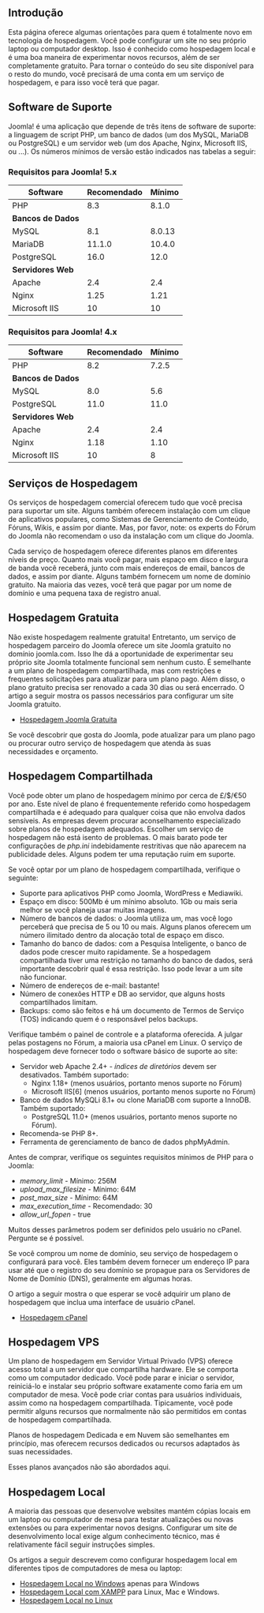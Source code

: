 <!-- Filename: J4.x:Hosting_Setup / Display title: Configuração de Hospedagem -->

## Introdução

Esta página oferece algumas orientações para quem é totalmente novo em tecnologia de hospedagem. Você pode configurar um site no seu próprio laptop ou computador desktop. Isso é conhecido como hospedagem local e é uma boa maneira de experimentar novos recursos, além de ser completamente gratuito. Para tornar o conteúdo do seu site disponível para o resto do mundo, você precisará de uma conta em um serviço de hospedagem, e para isso você terá que pagar.

## Software de Suporte

Joomla! é uma aplicação que depende de três itens de software de suporte:
a linguagem de script PHP, um banco de dados (um dos MySQL, MariaDB ou PostgreSQL)
e um servidor web (um dos Apache, Nginx, Microsoft IIS, ou ...). Os números
mínimos de versão estão indicados nas tabelas a seguir:

### Requisitos para Joomla! 5.x

| Software           | Recomendado     | Mínimo      |
|--------------------|-----------------|-------------|
| PHP                | 8.3             | 8.1.0       |
| **Bancos de Dados**|                 |             |
| MySQL              | 8.1             | 8.0.13      |
| MariaDB            | 11.1.0          | 10.4.0      |
| PostgreSQL         | 16.0            | 12.0        |
| **Servidores Web** |                 |             |
| Apache             | 2.4             | 2.4         |
| Nginx              | 1.25            | 1.21        |
| Microsoft IIS      | 10              | 10          |

### Requisitos para Joomla! 4.x

| Software           | Recomendado     | Mínimo      |
|--------------------|-----------------|-------------|
| PHP                | 8.2             | 7.2.5       |
| **Bancos de Dados**|                 |             |
| MySQL              | 8.0             | 5.6         |
| PostgreSQL         | 11.0            | 11.0        |
| **Servidores Web** |                 |             |
| Apache             | 2.4             | 2.4         |
| Nginx              | 1.18            | 1.10        |
| Microsoft IIS      | 10              | 8           |

## Serviços de Hospedagem

Os serviços de hospedagem comercial oferecem tudo que você precisa para suportar um site. Alguns também oferecem instalação com um clique de aplicativos populares, como Sistemas de Gerenciamento de Conteúdo, Fóruns, Wikis, e assim por diante. Mas, por favor, note: os experts do Fórum do Joomla não recomendam o uso da instalação com um clique do Joomla.

Cada serviço de hospedagem oferece diferentes planos em diferentes níveis de preço. Quanto mais você pagar, mais espaço em disco e largura de banda você receberá, junto com mais endereços de email, bancos de dados, e assim por diante. Alguns também fornecem um nome de domínio gratuito. Na maioria das vezes, você terá que pagar por um nome de domínio e uma pequena taxa de registro anual.

## Hospedagem Gratuita

Não existe hospedagem realmente gratuita! Entretanto, um serviço de hospedagem parceiro do Joomla oferece um site Joomla gratuito no domínio joomla.com. Isso lhe dá a oportunidade de experimentar seu próprio site Joomla totalmente funcional sem nenhum custo. É semelhante a um plano de hospedagem compartilhada, mas com restrições e frequentes solicitações para atualizar para um plano pago. Além disso, o plano gratuito precisa ser renovado a cada 30 dias ou será encerrado. O artigo a seguir mostra os passos necessários para configurar um site Joomla gratuito.

* [Hospedagem Joomla Gratuita](jdocmanual?article=user/hosting/free-hosting "")

Se você descobrir que gosta do Joomla, pode atualizar para um plano pago ou procurar outro serviço de hospedagem que atenda às suas necessidades e orçamento.

## Hospedagem Compartilhada

Você pode obter um plano de hospedagem mínimo por cerca de £/$/€50 por ano. Este nível de plano
é frequentemente referido como hospedagem compartilhada e é adequado para
qualquer coisa que não envolva dados sensíveis. As empresas devem procurar aconselhamento especializado
sobre planos de hospedagem adequados. Escolher um serviço de hospedagem não está
isento de problemas. O mais barato pode ter configurações de *php.ini*
indebidamente restritivas que não aparecem na publicidade deles. Alguns podem ter uma
reputação ruim em suporte.

Se você optar por um plano de hospedagem compartilhada, verifique o seguinte:

- Suporte para aplicativos PHP como Joomla, WordPress e Mediawiki.
- Espaço em disco: 500Mb é um mínimo absoluto. 1Gb ou mais seria melhor
  se você planeja usar muitas imagens.
- Número de bancos de dados: o Joomla utiliza um, mas você logo perceberá que precisa de 5
  ou 10 ou mais. Alguns planos oferecem um número ilimitado dentro da alocação total
  de espaço em disco.
- Tamanho do banco de dados: com a Pesquisa Inteligente, o banco de dados pode crescer muito rapidamente.
  Se a hospedagem compartilhada tiver uma restrição no tamanho do banco de dados,
  será importante descobrir qual é essa restrição. Isso pode levar a um site
  não funcionar.
- Número de endereços de e-mail: bastante!
- Número de conexões HTTP e DB ao servidor, que alguns hosts
  compartilhados limitam.
- Backups: como são feitos e há um documento de Termos de Serviço (TOS)
  indicando quem é o responsável pelos backups.

Verifique também o painel de controle e a plataforma oferecida. A julgar pelas postagens
no Fórum, a maioria usa cPanel em Linux. O serviço de hospedagem deve fornecer todo
o software básico de suporte ao site:

- Servidor web Apache 2.4+ - *índices de diretórios* devem ser desativados. Também suportado:
  - Nginx 1.18+ (menos usuários, portanto menos suporte no Fórum)
  - Microsoft IIS\[6\] (menos usuários, portanto menos suporte no Fórum)
- Banco de dados MySQLi 8.1+ ou clone MariaDB com suporte a InnoDB. Também suportado:
  - PostgreSQL 11.0+ (menos usuários, portanto menos suporte no Fórum).
- Recomenda-se PHP 8+.
- Ferramenta de gerenciamento de banco de dados phpMyAdmin.

Antes de comprar, verifique os seguintes requisitos mínimos de PHP para o Joomla:

- *memory_limit* - Mínimo: 256M
- *upload_max_filesize* - Mínimo: 64M
- *post_max_size* - Mínimo: 64M
- *max_execution_time* - Recomendado: 30
- *allow_url_fopen* - true

Muitos desses parâmetros podem ser definidos pelo usuário no cPanel. Pergunte se é
possível.

Se você comprou um nome de domínio, seu serviço de hospedagem o configurará
para você. Eles também devem fornecer um endereço IP para usar até que
o registro do seu domínio se propague para os Servidores de Nome de Domínio (DNS),
geralmente em algumas horas.

O artigo a seguir mostra o que esperar se você adquirir um plano de hospedagem que
inclua uma interface de usuário cPanel.

* [Hospedagem cPanel](jdocmanual?article=user/hosting/cpanel-hosting "Hospedagem cPanel")

## Hospedagem VPS

Um plano de hospedagem em Servidor Virtual Privado (VPS) oferece acesso total a um servidor que compartilha hardware. Ele se comporta como um computador dedicado. Você pode parar e iniciar o servidor, reiniciá-lo e instalar seu próprio software exatamente como faria em um computador de mesa. Você pode criar contas para usuários individuais, assim como na hospedagem compartilhada. Tipicamente, você pode permitir alguns recursos que normalmente não são permitidos em contas de hospedagem compartilhada.

Planos de hospedagem Dedicada e em Nuvem são semelhantes em princípio, mas oferecem recursos dedicados ou recursos adaptados às suas necessidades.

Esses planos avançados não são abordados aqui.


## Hospedagem Local

A maioria das pessoas que desenvolve websites mantém cópias locais em um laptop ou computador de mesa para testar atualizações ou novas extensões ou para experimentar novos designs. Configurar um site de desenvolvimento local exige algum conhecimento técnico, mas é relativamente fácil seguir instruções simples.

Os artigos a seguir descrevem como configurar hospedagem local em diferentes tipos de computadores de mesa ou laptop:

* [Hospedagem Local no Windows](jdocmanual?article=user/hosting/local-hosting-on-windows "Hospedagem Local no Windows") apenas para Windows
* [Hospedagem Local com XAMPP](jdocmanual?article=user/hosting/local-hosting-with-xampp "Hospedagem Local com XAMPP") para Linux, Mac e Windows.
* [Hospedagem Local no Linux](jdocmanual?article=user/hosting/local-hosting-on-linux "Hospedagem Local no Linux")

